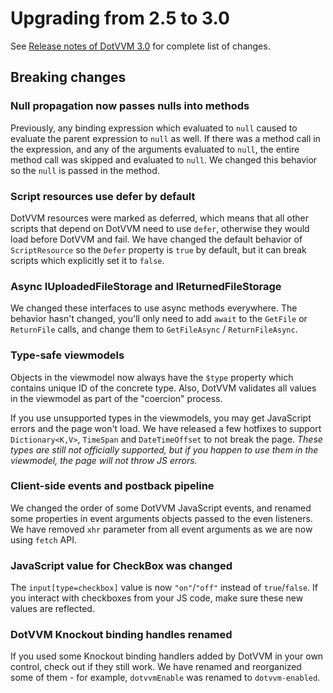 # Upgrading from 2.5 to 3.0

See [Release notes of DotVVM 3.0](https://github.com/riganti/dotvvm/releases/tag/v3.0) for complete list of changes.

## Breaking changes

### Null propagation now passes nulls into methods

Previously, any binding expression which evaluated to `null` caused to evaluate the parent expression to `null` as well. If there was a method call in the expression, and any of the arguments evaluated to `null`, the entire method call was skipped and evaluated to `null`. We changed this behavior so the `null` is passed in the method.

### Script resources use defer by default

DotVVM resources were marked as deferred, which means that all other scripts that depend on DotVVM need to use `defer`, otherwise they would load before DotVVM and fail. We have changed the default behavior of `ScriptResource` so the `Defer` property is `true` by default, but it can break scripts which explicitly set it to `false`.

### Async IUploadedFileStorage and IReturnedFileStorage

We changed these interfaces to use async methods everywhere. The behavior hasn't changed, you'll only need to add `await` to the `GetFile` or `ReturnFile` calls, and change them to `GetFileAsync` / `ReturnFileAsync`.

### Type-safe viewmodels

Objects in the viewmodel now always have the `$type` property which contains unique ID of the concrete type. Also, DotVVM validates all values in the viewmodel as part of the "coercion" process. 

If you use unsupported types in the viewmodels, you may get JavaScript errors and the page won't load. We have released a few hotfixes to support `Dictionary<K,V>`, `TimeSpan` and `DateTimeOffset` to not break the page. _These types are still not officially supported, but if you happen to use them in the viewmodel, the page will not throw JS errors._

### Client-side events and postback pipeline

We changed the order of some DotVVM JavaScript events, and renamed some properties in event arguments objects passed to the even listeners. We have removed `xhr` parameter from all event arguments as we are now using `fetch` API.

### JavaScript value for CheckBox was changed

The `input[type=checkbox]` value is now `"on"`/`"off"` instead of `true`/`false`. If you interact with checkboxes from your JS code, make sure these new values are reflected.

### DotVVM Knockout binding handles renamed

If you used some Knockout binding handlers added by DotVVM in your own control, check out if they still work. We have renamed and reorganized some of them - for example, `dotvvmEnable` was renamed to `dotvvm-enabled`.



